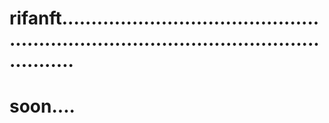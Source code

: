 # rifanft............................................................................................................
# soon....
